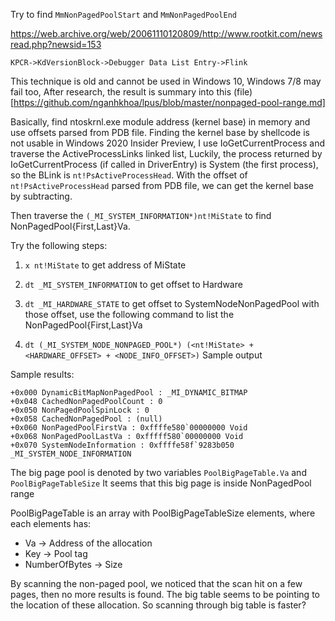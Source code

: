 
Try to find `MmNonPagedPoolStart` and `MmNonPagedPoolEnd`

https://web.archive.org/web/20061110120809/http://www.rootkit.com/newsread.php?newsid=153

`KPCR->KdVersionBlock->Debugger Data List Entry->Flink`

This technique is old and cannot be used in Windows 10, Windows 7/8 may fail
too, After research, the result is summary into this
(file)[https://github.com/nganhkhoa/lpus/blob/master/nonpaged-pool-range.md]

Basically, find ntoskrnl.exe module address (kernel base) in memory and use
offsets parsed from PDB file. Finding the kernel base by shellcode is not
usable in Windows 2020 Insider Preview, I use IoGetCurrentProcess and traverse
the ActiveProcessLinks linked list, Luckily, the process returned by
IoGetCurrentProcess (if called in DriverEntry) is System (the first process),
so the BLink is `nt!PsActiveProcessHead`. With the offset of
`nt!PsActiveProcessHead` parsed from PDB file, we can get the kernel base by
subtracting.

Then traverse the `(_MI_SYSTEM_INFORMATION*)nt!MiState` to find
NonPagedPool{First,Last}Va.

Try the following steps:

1. `x nt!MiState` to get address of MiState

2. `dt _MI_SYSTEM_INFORMATION` to get offset to Hardware

3. `dt _MI_HARDWARE_STATE` to get offset to SystemNodeNonPagedPool with those
offset, use the following command to list the NonPagedPool{First,Last}Va

4. `dt (_MI_SYSTEM_NODE_NONPAGED_POOL*) (<nt!MiState> + <HARDWARE_OFFSET> +
<NODE_INFO_OFFSET>)` Sample output

Sample results:
```
+0x000 DynamicBitMapNonPagedPool : _MI_DYNAMIC_BITMAP
+0x048 CachedNonPagedPoolCount : 0
+0x050 NonPagedPoolSpinLock : 0
+0x058 CachedNonPagedPool : (null)
+0x060 NonPagedPoolFirstVa : 0xffffe580`00000000 Void
+0x068 NonPagedPoolLastVa : 0xfffff580`00000000 Void
+0x070 SystemNodeInformation : 0xffffe58f`9283b050 _MI_SYSTEM_NODE_INFORMATION
```

The big page pool is denoted by two variables `PoolBigPageTable.Va` and
`PoolBigPageTableSize` It seems that this big page is inside NonPagedPool range

PoolBigPageTable is an array with PoolBigPageTableSize elements, where each
elements has:

- Va -> Address of the allocation
- Key -> Pool tag
- NumberOfBytes -> Size

By scanning the non-paged pool, we noticed that the scan hit on a few pages,
then no more results is found. The big table seems to be pointing to the
location of these allocation. So scanning through big table is faster?
